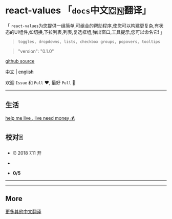 # react-values 「`docs`中文🇨🇳翻译」

「 `react-values`为您提供一组简单,可组合的帮助程序,使您可以构建更复杂,有状态的UI组件,如切换,下拉列表,列表,复选框组,弹出窗口,工具提示,您可以命名它! 」

> `toggles, dropdowns, lists, checkbox groups, popovers, tooltips`

> "version": "0.1.0"

[github source](https://github.com/ianstormtaylor/react-values)

[中文](./readme.md) | ~~[english](./readme.en.md)~~

欢迎 `Issue` 和 `Pull` ❤️, 最好 `Pull` 👏

---

## 生活

[help me live , live need money 💰](https://github.com/chinanf-boy/live-need-money)

## 校对🀄️

- ⏰ 2018 7.11 开
- 

- **0/5**

---

<!-- START doctoc -->
<!-- END doctoc -->

---







## More

[更多其他中文翻译](https://github.com/chinanf-boy/chinese-translate-list)

